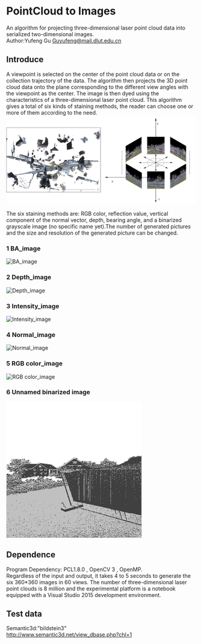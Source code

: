 # PointCloud to Images

An algorithm for projecting three-dimensional laser point cloud data into serialized two-dimensional images.  
Author:Yufeng Gu Guyufeng@mail.dlut.edu.cn

## Introduce

A viewpoint is selected on the center of the point cloud data or on the collection trajectory of the data. The algorithm then projects the 3D point cloud data onto the plane corresponding to the different view angles with the viewpoint as the center. The image is then dyed using the characteristics of a three-dimensional laser point cloud. This algorithm gives a total of six kinds of staining methods, the reader can choose one or more of them according to the need.
![algorithm_image](https://github.com/GuYufeng93/Pointcloud-to-Images/blob/master/algorithm.png)  

The six staining methods are: RGB color, reflection value, vertical component of the normal vector, depth, bearing angle, and a binarized grayscale image (no specific name yet).The number of generated pictures and the size and resolution of the generated picture can be changed.

### 1 BA_image
![BA_image](https://github.com/GuYufeng93/Pointcloud-to-Images/blob/master/Examples/Bearing%20angle.gif)  

### 2 Depth_image
![Depth_image](https://github.com/GuYufeng93/Pointcloud-to-Images/blob/master/Examples/Depth.gif)  

### 3 Intensity_image
![Intensity_image](https://github.com/GuYufeng93/Pointcloud-to-Images/blob/master/Examples/I.gif)  

### 4 Normal_image
![Normal_image](https://github.com/GuYufeng93/Pointcloud-to-Images/blob/master/Examples/N.gif)  

### 5 RGB color_image
![RGB color_image](https://github.com/GuYufeng93/Pointcloud-to-Images/blob/master/Examples/RGB.gif)  

### 6 Unnamed binarized image
![Unnamed_image](https://github.com/GuYufeng93/Pointcloud-to-Images/blob/master/Examples/PBA.gif)  


## Dependence

Program Dependency: PCL1.8.0 , OpenCV 3 , OpenMP.  
Regardless of the input and output, it takes 4 to 5 seconds to generate the six 360*360 images in 60 views. The number of three-dimensional laser point clouds is 8 million and the experimental platform is a notebook equipped with a Visual Studio 2015 development environment.

## Test data

Semantic3d:"bildstein3"  
http://www.semantic3d.net/view_dbase.php?chl=1 